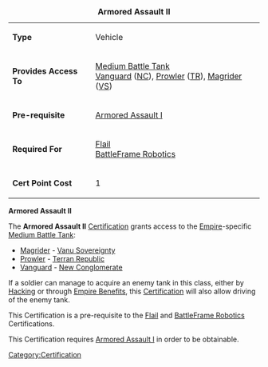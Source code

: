 <table>
<caption><strong>Armored Assault II</strong></caption>
<tbody>
<tr class="odd">
<td><p><strong>Type</strong></p></td>
<td><p>Vehicle</p></td>
</tr>
<tr class="even">
<td><p><strong>Provides Access To</strong></p></td>
<td><p><a href="Medium_Battle_Tank" title="wikilink">Medium Battle Tank</a><br />
<a href="Vanguard" title="wikilink">Vanguard</a> (<a href="New_Conglomerate" title="wikilink">NC</a>), <a href="Prowler" title="wikilink">Prowler</a> (<a href="Terran_Republic" title="wikilink">TR</a>), <a href="Magrider" title="wikilink">Magrider</a> (<a href="Vanu_Sovereignty" title="wikilink">VS</a>)</p></td>
</tr>
<tr class="odd">
<td><p><strong>Pre-requisite</strong></p></td>
<td><p><a href="Armored_Assault_I" title="wikilink">Armored Assault I</a></p></td>
</tr>
<tr class="even">
<td><p><strong>Required For</strong></p></td>
<td><p><a href="Flail" title="wikilink">Flail</a><br />
<a href="BattleFrame_Robotics" title="wikilink">BattleFrame Robotics</a></p></td>
</tr>
<tr class="odd">
<td><p><strong>Cert Point Cost</strong></p></td>
<td><p>1</p></td>
</tr>
</tbody>
</table>

**Armored Assault II**

The **Armored Assault II** [Certification](Certification.md "wikilink")
grants access to the [Empire](Empire.md "wikilink")-specific [Medium Battle
Tank](Medium_Battle_Tank.md "wikilink"):

- [Magrider](Magrider.md "wikilink") - [Vanu
  Sovereignty](Vanu_Sovereignty.md "wikilink")
- [Prowler](Prowler.md "wikilink") - [Terran
  Republic](Terran_Republic.md "wikilink")
- [Vanguard](Vanguard.md "wikilink") - [New
  Conglomerate](New_Conglomerate.md "wikilink")

If a soldier can manage to acquire an enemy tank in this class, either
by [Hacking](Hack.md "wikilink") or through [Empire
Benefits](Empire_Benefit.md "wikilink"), this
[Certification](Certification.md "wikilink") will also allow driving of the
enemy tank.

This Certification is a pre-requisite to the
[Flail](</Flail_(Certification)> "wikilink") and [BattleFrame
Robotics](</BFR_(Certification)> "wikilink") Certifications.

This Certification requires [Armored Assault
I](Armored_Assault_I.md "wikilink") in order to be obtainable.

[Category:Certification](Category:Certification.md "wikilink")
